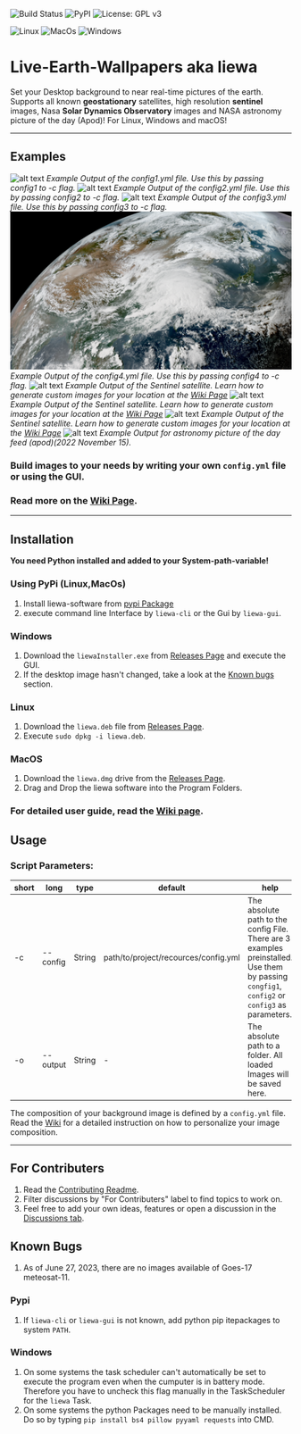 ![Build Status](https://github.com/lennart-rth/Live-Earth-Wallpapers/actions/workflows/main.yml/badge.svg)
![PyPI](https://img.shields.io/pypi/v/liewa.svg)
![License: GPL v3](https://img.shields.io/badge/License-GPLv3-blue.svg)



![Linux](https://img.shields.io/badge/Linux-FCC624?style=for-the-badge&logo=linux&logoColor=black)
![MacOs](https://img.shields.io/badge/mac%20os-000000?style=for-the-badge&logo=apple&logoColor=white)
![Windows](https://img.shields.io/badge/Windows-0078D6?style=for-the-badge&logo=windows&logoColor=white)

# Live-Earth-Wallpapers aka liewa
Set your Desktop background to near real-time pictures of the earth.
Supports all known **geostationary** satellites, high resolution **sentinel** images, Nasa **Solar Dynamics Observatory** images and NASA astronomy picture of the day (Apod)! For Linux, Windows and macOS!

***
## Examples
![alt text](examples/config1.png)
*Example Output of the config1.yml file. Use this by passing config1 to -c flag.*
![alt text](examples/config2.png)
*Example Output of the config2.yml file. Use this by passing config2 to -c flag.*
![alt text](examples/config3.png)
*Example Output of the config3.yml file. Use this by passing config3 to -c flag.*
![alt text](examples/config4.png)
*Example Output of the config4.yml file. Use this by passing config4 to -c flag.*
![alt text](examples/caribic.png)
*Example Output of the Sentinel satellite. Learn how to generate custom images for your location at the [Wiki Page](https://github.com/lennart-rth/Live-Earth-Wallpapers/wiki)*
![alt text](examples/arctic.png)
*Example Output of the Sentinel satellite. Learn how to generate custom images for your location at the [Wiki Page](https://github.com/lennart-rth/Live-Earth-Wallpapers/wiki)*
![alt text](examples/desert.png)
*Example Output of the Sentinel satellite. Learn how to generate custom images for your location at the [Wiki Page](https://github.com/lennart-rth/Live-Earth-Wallpapers/wiki)*
![alt text](examples/apod-cover.png)
*Example Output for astronomy picture of the day feed (apod)(2022 November 15).*
### Build images to your needs by writing your own `config.yml` file or using the GUI.
### Read more on the [Wiki Page](https://github.com/lennart-rth/Live-Earth-Wallpapers/wiki).
***
## Installation

**You need Python installed and added to your System-path-variable!**

### Using PyPi (Linux,MacOs)
1. Install liewa-software from [pypi Package](https://pypi.org/project/liewa/)
2. execute command line Interface by `liewa-cli` or the Gui by `liewa-gui`.

### Windows
1. Download the `liewaInstaller.exe` from [Releases Page](https://github.com/lennart-rth/Live-Earth-Wallpapers/releases) and execute the GUI.
2. If the desktop image hasn't changed, take a look at the [Known bugs](#Known-Bugs) section.

### Linux
1. Download the `liewa.deb` file from [Releases Page](https://github.com/lennart-rth/Live-Earth-Wallpapers/releases).
2. Execute `sudo dpkg -i liewa.deb`.

### MacOS
1. Download the `liewa.dmg` drive from the [Releases Page](https://github.com/lennart-rth/Live-Earth-Wallpapers/releases).
2. Drag and Drop the liewa software into the Program Folders.

### For detailed user guide, read the [Wiki page](https://github.com/lennart-rth/Live-Earth-Wallpapers/wiki).

## Usage
### Script Parameters:
| short | long     | type   | default                              | help                                                                 |
|-------|----------|--------|--------------------------------------|----------------------------------------------------------------------|
| -c    | --config | String | path/to/project/recources/config.yml | The absolute path to the config File. There are 3 examples preinstalled. Use them by passing `congfig1`, `config2` or `config3` as parameters.|
| -o    | --output | String | -                                    | The absolute path to a folder. All loaded Images will be saved here. |\

The composition of your background image is defined by a `config.yml` file.\
Read the [Wiki](https://github.com/lennart-rth/Live-Earth-Wallpapers/wiki) for a detailed instruction on how to personalize your image composition.

***
## For Contributers
1. Read the [Contributing Readme](CONTRIBUTING.md).
2. Filter discussions by "For Contributers" label to find topics to work on.
3. Feel free to add your own ideas, features or open a discussion in the [Discussions tab](https://github.com/lennart-rth/Live-Earth-Wallpapers/discussions).

## Known Bugs
1. As of June 27, 2023, there are no images available of Goes-17 meteosat-11.
### Pypi
1. If `liewa-cli` or `liewa-gui` is not known, add python pip itepackages to system `PATH`.
### Windows
1. On some systems the task scheduler can't automatically be set to execute the program even when the cumputer is in battery mode. Therefore you have to  uncheck this flag manually in the TaskScheduler for the `liewa` Task.
2. On some systems the python Packages need to be manually installed. Do so by typing `pip install bs4 pillow pyyaml requests` into CMD.
